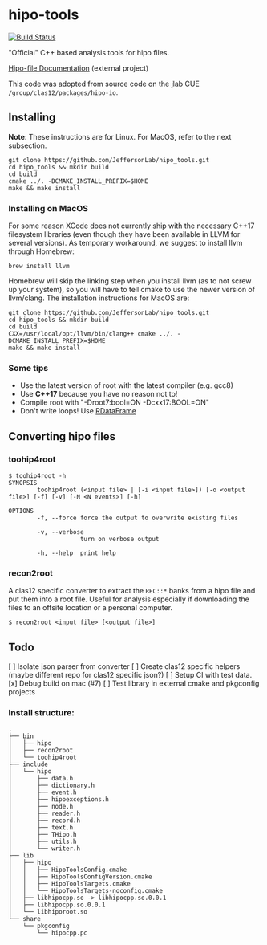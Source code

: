 hipo-tools
==========

[![Build Status](https://travis-ci.com/JeffersonLab/hipo_tools.svg?branch=master)](https://travis-ci.com/JeffersonLab/hipo_tools)

"Official" C++ based analysis tools for hipo files.

[Hipo-file
Documentation](https://userweb.jlab.org/~gavalian/docs/sphinx/hipo/html/index.html)
(external project)

This code was adopted from source code on the jlab CUE
`/group/clas12/packages/hipo-io`.

Installing
----------

**Note**: These instructions are for Linux. For MacOS, refer to the next subsection.
```
git clone https://github.com/JeffersonLab/hipo_tools.git
cd hipo_tools && mkdir build
cd build
cmake ../. -DCMAKE_INSTALL_PREFIX=$HOME
make && make install
```

### Installing on MacOS

For some reason XCode does not currently ship with the necessary C++17
filesystem libraries (even though they have been available in LLVM for several
versions). As temporary workaround, we suggest to install llvm through Homebrew:
```
brew install llvm
```
Homebrew will skip the linking step when you install llvm (as to not screw up
your system), so you will have to tell cmake to use the newer version of
llvm/clang. The installation instructions for MacOS are:
```
git clone https://github.com/JeffersonLab/hipo_tools.git
cd hipo_tools && mkdir build
cd build
CXX=/usr/local/opt/llvm/bin/clang++ cmake ../. -DCMAKE_INSTALL_PREFIX=$HOME
make && make install
```

### Some tips

* Use the latest version of root with the latest compiler (e.g. gcc8)
* Use **C++17** because you have no reason not to!
* Compile root with "-Droot7:bool=ON -Dcxx17:BOOL=ON"
* Don't write loops! Use [RDataFrame](https://root.cern.ch/doc/master/group__tutorial__dataframe.html)


Converting hipo files
---------------------

### toohip4root

```
$ toohip4root -h
SYNOPSIS
        toohip4root (<input file> | [-i <input file>]) [-o <output file>] [-f] [-v] [-N <N events>] [-h]

OPTIONS
        -f, --force force the output to overwrite existing files

        -v, --verbose
                    turn on verbose output

        -h, --help  print help

```

### recon2root

A clas12 specific converter to extract the `REC::*` banks from a hipo file and
put them into a root file. Useful for analysis especially if downloading the
files to an offsite location or a personal computer.

```
$ recon2root <input file> [<output file>]
```


Todo
----

[ ] Isolate json parser from converter
[ ] Create clas12 specific helpers (maybe different repo for clas12 specific json?)
[ ] Setup CI with test data.
[x] Debug build on mac (#7)
[ ] Test library in external cmake and pkgconfig projects


### Install structure:

```
.
├── bin
│   ├── hipo
│   ├── recon2root
│   └── toohip4root
├── include
│   └── hipo
│       ├── data.h
│       ├── dictionary.h
│       ├── event.h
│       ├── hipoexceptions.h
│       ├── node.h
│       ├── reader.h
│       ├── record.h
│       ├── text.h
│       ├── THipo.h
│       ├── utils.h
│       └── writer.h
├── lib
│   ├── hipo
│   │   ├── HipoToolsConfig.cmake
│   │   ├── HipoToolsConfigVersion.cmake
│   │   ├── HipoToolsTargets.cmake
│   │   └── HipoToolsTargets-noconfig.cmake
│   ├── libhipocpp.so -> libhipocpp.so.0.0.1
│   ├── libhipocpp.so.0.0.1
│   └── libhiporoot.so
└── share
    └── pkgconfig
        └── hipocpp.pc
```
